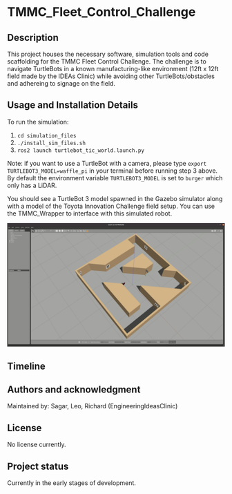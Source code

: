 # TMMC_Fleet_Control_Challenge

## Description
This project houses the necessary software, simulation tools and code scaffolding for the TMMC Fleet Control Challenge. The challenge is to navigate TurtleBots in a known manufacturing-like environment (12ft x 12ft field made by the IDEAs Clinic) while avoiding other TurtleBots/obstacles and adhereing to signage on the field.

## Usage and Installation Details

To run the simulation:
1. `cd simulation_files`
2. `./install_sim_files.sh`
3. `ros2 launch turtlebot_tic_world.launch.py`

Note: if you want to use a TurtleBot with a camera, please type `export TURTLEBOT3_MODEL=waffle_pi` in your terminal before running step 3 above. By default the environment variable `TURTLEBOT3_MODEL` is set to `burger` which only has a LiDAR.

You should see a TurtleBot 3 model spawned in the Gazebo simulator along with a model of the Toyota Innovation Challenge field setup. You can use the TMMC_Wrapper to interface with this simulated robot.

![TIC Field Gazebo](tic_field_gazebo.png)

## Timeline

## Authors and acknowledgment
Maintained by: Sagar, Leo, Richard (EngineeringIdeasClinic)

## License
No license currently.

## Project status
Currently in the early stages of development.

